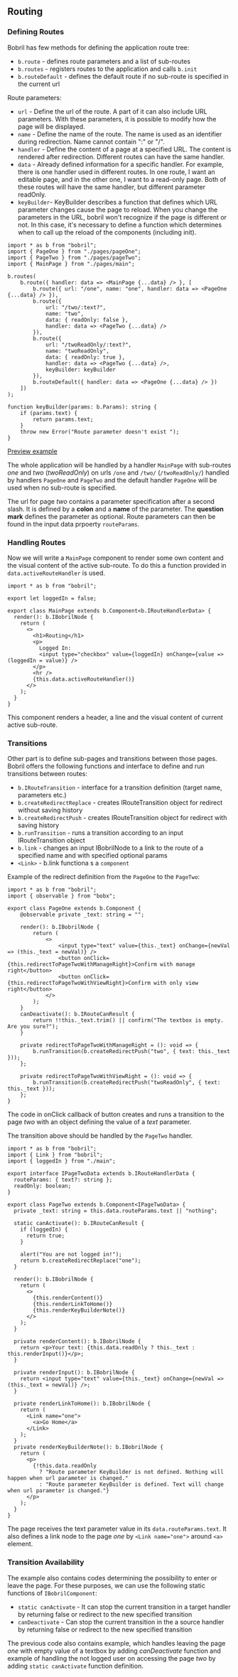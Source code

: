 ## Routing

### Defining Routes

Bobril has few methods for defining the application route tree:

- `b.route` - defines route parameters and a list of sub-routes
- `b.routes` - registers routes to the application and calls `b.init`
- `b.routeDefault` - defines the default route if no sub-route is specified in the current url

Route parameters:

- `url` - Define the url of the route. A part of it can also include URL parameters. With these parameters, it is possible to modify how the page will be displayed.
- `name` - Define the name of the route. The name is used as an identifier during redirection. Name cannot contain ":" or "/".
- `handler` - Define the content of a page at a specified URL. The content is rendered after redirection. Different routes can have the same handler.
- `data` - Already defined information for a specific handler. For example, there is one handler used in different routes. In one route, I want an editable page, and in the other one, I want to a read-only page. Both of these routes will have the same handler, but different parameter readOnly.
- `keyBuilder`- KeyBuilder describes a function that defines which URL parameter changes cause the page to reload. When you change the parameters in the URL, bobril won't recognize if the page is different or not. In this case, it's necessary to define a function which determines when to call up the reload of the components (including init).

<!-- # from-file: ../../examples/routing/index.tsx -->

```tsx
import * as b from "bobril";
import { PageOne } from "./pages/pageOne";
import { PageTwo } from "./pages/pageTwo";
import { MainPage } from "./pages/main";

b.routes(
    b.route({ handler: data => <MainPage {...data} /> }, [
        b.route({ url: "/one", name: "one", handler: data => <PageOne {...data} /> }),
        b.route({
            url: "/two/:text?",
            name: "two",
            data: { readOnly: false },
            handler: data => <PageTwo {...data} />
        }),
        b.route({
            url: "/twoReadOnly/:text?",
            name: "twoReadOnly",
            data: { readOnly: true },
            handler: data => <PageTwo {...data} />,
            keyBuilder: keyBuilder
        }),
        b.routeDefault({ handler: data => <PageOne {...data} /> })
    ])
);

function keyBuilder(params: b.Params): string {
    if (params.text) {
        return params.text;
    }
    throw new Error("Route parameter doesn't exist ");
}

```

[Preview example](../../examples/routing/dist/index.html)

The whole application will be handled by a handler `MainPage` with sub-routes _one_ and _two_ (_twoReadOnly_) on urls `/one` and `/two/` (`/twoReadOnly/`)  handled by handlers `PageOne` and `PageTwo` and the default handler `PageOne` will be used when no sub-route is specified.

The url for page _two_ contains a parameter specification after a second slash. It is defined by a **colon** and a **name** of the parameter. The **question mark** defines the parameter as optional. Route parameters can then be found in the input data prpoerty `routeParams`.



### Handling Routes

Now we will write a `MainPage` component to render some own content and the visual content of the active sub-route. To do this a function provided in `data.activeRouteHandler` is used.

<!-- # from-file: ../../examples/routing/pages/main.tsx -->

```tsx
import * as b from "bobril";

export let loggedIn = false;

export class MainPage extends b.Component<b.IRouteHandlerData> {
  render(): b.IBobrilNode {
    return (
      <>
        <h1>Routing</h1>
        <p>
          Logged In:
          <input type="checkbox" value={loggedIn} onChange={value => (loggedIn = value)} />
        </p>
        <hr />
        {this.data.activeRouteHandler()}
      </>
    );
  }
}

```

This component renders a header, a line and the visual content of current active sub-route.

### Transitions

Other part is to define sub-pages and transitions between those pages. Bobril offers the following functions and interface to define and run transitions between routes:

- `b.IRouteTransition` - interface for a transition definition (target name, parameters etc.)
- `b.createRedirectReplace` - creates IRouteTransition object for redirect without saving history
- `b.createRedirectPush` - creates IRouteTransition object for redirect with saving history
- `b.runTransition` - runs a transition according to an input IRouteTransition object
- `b.link` - changes an input IBobrilNode to a link to the route of a specified name and with specified optional params
- `<Link>` - b.link functiona s a `component`

Example of the redirect definition from the `PageOne` to the `PageTwo`:

<!-- # from-file: ../../examples/routing/pages/pageOne.tsx -->

```tsx
import * as b from "bobril";
import { observable } from "bobx";

export class PageOne extends b.Component {
    @observable private _text: string = "";

    render(): b.IBobrilNode {
        return (
            <>
                <input type="text" value={this._text} onChange={newVal => (this._text = newVal)} />
                <button onClick={this.redirectToPageTwoWithManageRight}>Confirm with manage right</button>
                <button onClick={this.redirectToPageTwoWithViewRight}>Confirm with only view right</button>
            </>
        );
    }
    canDeactivate(): b.IRouteCanResult {
        return !!this._text.trim() || confirm("The textbox is empty. Are you sure?");
    }

    private redirectToPageTwoWithManageRight = (): void => {
        b.runTransition(b.createRedirectPush("two", { text: this._text }));
    };

    private redirectToPageTwoWithViewRight = (): void => {
        b.runTransition(b.createRedirectPush("twoReadOnly", { text: this._text }));
    };
}

```

The code in onClick callback of button creates and runs a transition to the page _two_ with an object defining the value of a _text_ parameter.

The transition above should be handled by the `PageTwo` handler.

<!-- # from-file: ../../examples/routing/pages/pageTwo.tsx -->

```tsx
import * as b from "bobril";
import { Link } from "bobril";
import { loggedIn } from "./main";

export interface IPageTwoData extends b.IRouteHandlerData {
  routeParams: { text?: string };
  readOnly: boolean;
}

export class PageTwo extends b.Component<IPageTwoData> {
  private _text: string = this.data.routeParams.text || "nothing";

  static canActivate(): b.IRouteCanResult {
    if (loggedIn) {
      return true;
    }

    alert("You are not logged in!");
    return b.createRedirectReplace("one");
  }

  render(): b.IBobrilNode {
    return (
      <>
        {this.renderContent()}
        {this.renderLinkToHome()}
        {this.renderKeyBuilderNote()}
      </>
    );
  }

  private renderContent(): b.IBobrilNode {
    return <p>Your text: {this.data.readOnly ? this._text : this.renderInput()}</p>;
  }

  private renderInput(): b.IBobrilNode {
    return <input type="text" value={this._text} onChange={newVal => (this._text = newVal)} />;
  }

  private renderLinkToHome(): b.IBobrilNode {
    return (
      <Link name="one">
        <a>Go Home</a>
      </Link>
    );
  }
  private renderKeyBuilderNote(): b.IBobrilNode {
    return (
      <p>
        {!this.data.readOnly
          ? "Route parameter KeyBuilder is not defined. Nothing will happen when url parameter is changed."
          : "Route parameter KeyBuilder is defined. Text will change when url parameter is changed."}
      </p>
    );
  }
}

```

The page receives the text parameter value in its `data.routeParams.text`. It also defines a link node to the page _one_ by `<Link name="one">` around `<a>` element.

### Transition Availability

The example also contains codes determining the possibility to enter or leave the page. For these purposes, we can use the following static functions of `IBobrilComponent`:

- `static canActivate` - It can stop the current transition in a target handler by returning false or redirect to the new specified transition
- `canDeactivate` - Can stop the current transition in the a source handler by returning false or redirect to the new specified transition

The previous code also contains example, which handles leaving the page _one_ with empty value of a textbox by adding _canDeactivate_ function and example of handling the not logged user on accessing the page _two_ by adding `static canActivate` function definition.
